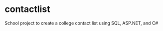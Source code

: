 contactlist
===========

School project to create a college contact list using SQL, ASP.NET, and C#
